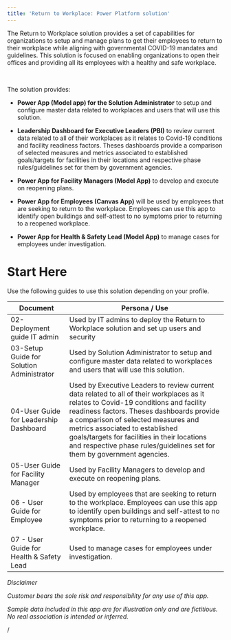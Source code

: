 ```yaml
---
title: 'Return to Workplace: Power Platform solution'
---
```


The Return to Workplace solution provides a set of capabilities for
organizations to setup and manage plans to get their employees to return to
their workplace while aligning with governmental COVID-19 mandates and
guidelines. This solution is focused on enabling organizations to open their
offices and providing all its employees with a healthy and safe workplace.

 

The solution provides:

-   **Power App (Model app) for the Solution Administrator** to setup and
    configure master data related to workplaces and users that will use this
    solution.

-   **Leadership Dashboard for Executive Leaders (PBI)** to review current data
    related to all of their workplaces as it relates to Covid-19 conditions and
    facility readiness factors. Theses dashboards provide a comparison of
    selected measures and metrics associated to established goals/targets for
    facilities in their locations and respective phase rules/guidelines set for
    them by government agencies.

-   **Power App for Facility Managers (Model App)** to develop and execute on
    reopening plans.

-   **Power App for Employees (Canvas App)** will be used by employees that are
    seeking to return to the workplace. Employees can use this app to identify
    open buildings and self-attest to no symptoms prior to returning to a
    reopened workplace.

-   **Power App for Health & Safety Lead (Model App)** to manage cases for
    employees under investigation.

# Start Here

Use the following guides to use this solution depending on your profile.

| **Document**                              | **Persona / Use**                                                                                                                                                                                                                                                                                                                                                                     |
|-------------------------------------------|---------------------------------------------------------------------------------------------------------------------------------------------------------------------------------------------------------------------------------------------------------------------------------------------------------------------------------------------------------------------------------------|
| 02-Deployment guide IT admin              | Used by IT admins to deploy the Return to Workplace solution and set up users and security                                                                                                                                                                                                                                                                                            |
| 03-Setup Guide for Solution Administrator | Used by Solution Administrator to setup and configure master data related to workplaces and users that will use this solution.                                                                                                                                                                                                                                                        |
| 04-User Guide for Leadership Dashboard    | Used by Executive Leaders to review current data related to all of their workplaces as it relates to Covid-19 conditions and facility readiness factors. Theses dashboards provide a comparison of selected measures and metrics associated to established goals/targets for facilities in their locations and respective phase rules/guidelines set for them by government agencies. |
| 05-User Guide for Facility Manager        | Used by Facility Managers to develop and execute on reopening plans.                                                                                                                                                                                                                                                                                                                  |
| 06 - User Guide for Employee              | Used by employees that are seeking to return to the workplace. Employees can use this app to identify open buildings and self-attest to no symptoms prior to returning to a reopened workplace.                                                                                                                                                                                       |
| 07 - User Guide for Health & Safety Lead  | Used to manage cases for employees under investigation.                                                                                                                                                                                                                                                                                                                               |

*Disclaimer*

*Customer bears the sole risk and responsibility for any use of this app.*

*Sample data included in this app are for illustration only and are fictitious.
No real association is intended or inferred.*

/
